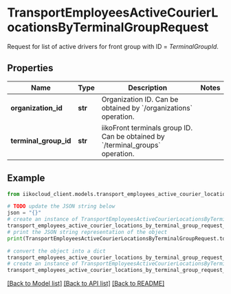 # TransportEmployeesActiveCourierLocationsByTerminalGroupRequest

Request for list of active drivers for front group with ID = *TerminalGroupId*.

## Properties

Name | Type | Description | Notes
------------ | ------------- | ------------- | -------------
**organization_id** | **str** | Organization ID.                Can be obtained by &#x60;/organizations&#x60; operation. | 
**terminal_group_id** | **str** | iikoFront terminals group ID.                Can be obtained by &#x60;/terminal_groups&#x60; operation. | 

## Example

```python
from iikocloud_client.models.transport_employees_active_courier_locations_by_terminal_group_request import TransportEmployeesActiveCourierLocationsByTerminalGroupRequest

# TODO update the JSON string below
json = "{}"
# create an instance of TransportEmployeesActiveCourierLocationsByTerminalGroupRequest from a JSON string
transport_employees_active_courier_locations_by_terminal_group_request_instance = TransportEmployeesActiveCourierLocationsByTerminalGroupRequest.from_json(json)
# print the JSON string representation of the object
print(TransportEmployeesActiveCourierLocationsByTerminalGroupRequest.to_json())

# convert the object into a dict
transport_employees_active_courier_locations_by_terminal_group_request_dict = transport_employees_active_courier_locations_by_terminal_group_request_instance.to_dict()
# create an instance of TransportEmployeesActiveCourierLocationsByTerminalGroupRequest from a dict
transport_employees_active_courier_locations_by_terminal_group_request_from_dict = TransportEmployeesActiveCourierLocationsByTerminalGroupRequest.from_dict(transport_employees_active_courier_locations_by_terminal_group_request_dict)
```
[[Back to Model list]](../README.md#documentation-for-models) [[Back to API list]](../README.md#documentation-for-api-endpoints) [[Back to README]](../README.md)



